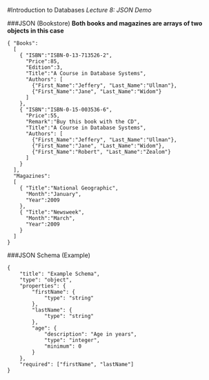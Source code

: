 #Introduction to Databases
_Lecture 8: JSON Demo_

###JSON (Bookstore)
__Both books and magazines are arrays of two objects in this case__

	{ "Books":
	  [
		{ "ISBN":"ISBN-0-13-713526-2",
		  "Price":85,
		  "Edition":3,
		  "Title":"A Course in Database Systems",
		  "Authors": [
		  	{"First_Name":"Jeffery", "Last_Name":"Ullman"}, 
		    {"First_Name":"Jane", "Last_Name":"Widom"}  
		  ]
		},
		{ "ISBN":"ISBN-0-15-003536-6",
		  "Price":55,
		  "Remark":"Buy this book with the CD",
		  "Title":"A Course in Database Systems",
		  "Authors": [
		  	{"First_Name":"Jeffery", "Last_Name":"Ullman"}, 
		    {"First_Name":"Jane", "Last_Name":"Widom"},
		    {"First_Name":"Robert", "Last_Name":"Zealom"} 
		  ]
		}
	  ],
	  "Magazines":
	  [
	  	{ "Title":"National Geographic",
	  	  "Month":"January",
	  	  "Year":2009
	  	},
	  	{ "Title":"Newsweek",
	      "Month":"March",
	      "Year":2009
	  	}
	  ]
	}
	
###JSON Schema (Example)

	{
		"title": "Example Schema",
		"type": "object",
		"properties": {
			"firstName": {
				"type": "string"
			},
			"lastName": {
				"type": "string"
			},
			"age": {
				"description": "Age in years",
				"type": "integer",
				"minimum": 0
			}
		},
		"required": ["firstName", "lastName"]
	}